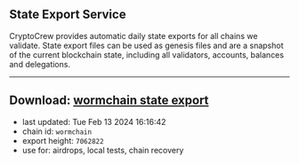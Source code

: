 ## State Export Service
CryptoCrew provides automatic daily state exports for all chains we validate. State export files can be used as genesis files and are a snapshot of the current blockchain state, including all validators, accounts, balances and delegations.

---
**Download: [wormchain state export](https://dl-eu2.ccvalidators.com/SERVICE/wormchain/wormchain_export_7062822.json)**
---

- last updated: Tue Feb 13 2024 16:16:42
- chain id: `wormchain`
- export height: `7062822`
- use for: airdrops, local tests, chain recovery
